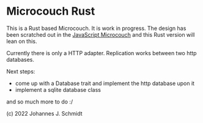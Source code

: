 # Microcouch Rust
This is a Rust based Microcouch. It is work in progress. The design has been scratched out in the [JavaScript Microcouch](https://github.com/jo/microcouch-js) and this Rust version will lean on this.

Currently there is only a HTTP adapter. Replication works between two http databases.

Next steps:

* come up with a Database trait and implement the http database upon it
* implement a sqlite database class

and so much more to do :/


(c) 2022 Johannes J. Schmidt
